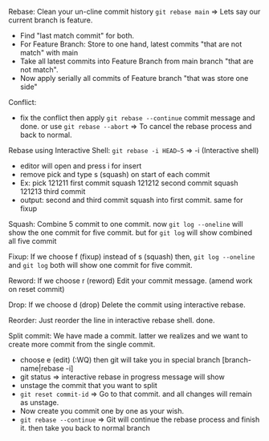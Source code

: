 Rebase: Clean your un-cline commit history 
`git rebase main` => Lets say our current branch is feature.
- Find "last match commit" for both.
- For Feature Branch: Store to one hand, latest commits "that are not match" with main
- Take all latest commits into Feature Branch from main branch "that are not match".
- Now apply serially all commits of Feature branch "that was store one side"

Conflict:
- fix the conflict then apply `git rebase --continue` commit message and done.
or use `git rebase --abort` => To cancel the rebase process and back to normal.

Rebase using Interactive Shell:
`git rebase -i HEAD~5` => -i (Interactive shell)
- editor will open and press i for insert
- remove pick and type s (squash) on start of each commit
- Ex:
pick 121211 first commit
squash 121212 second commit
squash 121213 third commit
- output: second and third commit squash into first commit. same for fixup

Squash: Combine 5 commit to one commit. 
now `git log --oneline` will show the one commit for five commit.
but for `git log` will show combined all five commit

Fixup: If we choose f (fixup) instead of s (squash) 
then, `git log --oneline` and `git log` both will show one commit for five commit.

Reword: If we choose r (reword) Edit your commit message. (amend work on reset commit)

Drop: If we choose d (drop) Delete the commit using interactive rebase.

Reorder: Just reorder the line in interactive rebase shell. done.

Split commit: We have made a commit. latter we realizes and we want to create more commit from the single commit.

- choose e (edit) (:WQ) then git will take you in special branch 
  [branch-name|rebase -i]
- git status => interactive rebase in progress message will show
- unstage the commit that you want to split
- `git reset commit-id` => Go to that commit. and all changes will remain as unstage.
- Now create you commit one by one as your wish.
- `git rebase --continue` => Git will continue the rebase process and finish it. then take you back to normal branch